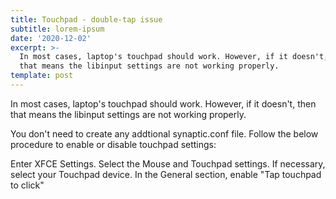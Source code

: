 ```yaml
---
title: Touchpad - double-tap issue
subtitle: lorem-ipsum
date: '2020-12-02'
excerpt: >-
  In most cases, laptop's touchpad should work. However, if it doesn't, then
  that means the libinput settings are not working properly.
template: post
---
```

In most cases, laptop's touchpad should work. However, if it doesn't, then that means the libinput settings are not working properly.

You don't need to create any addtional synaptic.conf file. Follow the below procedure to enable or disable touchpad settings:

Enter XFCE Settings.
Select the Mouse and Touchpad settings.
If necessary, select your Touchpad device.
In the General section, enable "Tap touchpad to click"